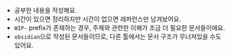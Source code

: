 - 공부한 내용을 작성해요.
- 시간이 있으면 정리하지만 시간이 없으면 레퍼런스만 남겨놨어요.
- `WIP-` prefix가 존재하는 경우, 주제와 관련한 이해가 조금 더 필요한 문서들이에요.
- `obsidian`으로 작성된 문서들이므로, 다른 툴에서는 문서 구조가 무너져있을 수도 있어요.